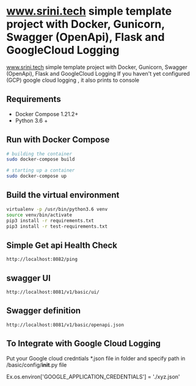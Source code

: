 # www.srini.tech simple template project with Docker, Gunicorn, Swagger (OpenApi), Flask and GoogleCloud Logging
www.srini.tech simple template project with Docker, Gunicorn, Swagger (OpenApi), Flask and GoogleCloud Logging
If you haven't yet configured (GCP) google cloud logging , it also prints to console


## Requirements

* Docker Compose 1.21.2+
* Python 3.6 +

## Run with Docker Compose

```bash
# building the container
sudo docker-compose build

# starting up a container
sudo docker-compose up
```

## Build the virtual environment

```bash
virtualenv -p /usr/bin/python3.6 venv
source venv/bin/activate
pip3 install -r requirements.txt
pip3 install -r test-requirements.txt
```

## Simple Get api Health Check

```http
http://localhost:8082/ping
```

## swagger UI

```http
http://localhost:8081/v1/basic/ui/
```

## Swagger definition

```http
http://localhost:8081/v1/basic/openapi.json
```

## To Integrate with Google Cloud Logging

Put your Google cloud credntials *.json file in <project root> folder
and specify path in /basic/config/__init__.py file

Ex.os.environ['GOOGLE_APPLICATION_CREDENTIALS'] = './xyz.json'

